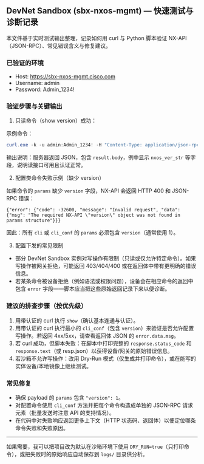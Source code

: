 ## DevNet Sandbox (sbx-nxos-mgmt) — 快速测试与诊断记录

本文件基于实时测试输出整理，记录如何用 curl 与 Python 脚本验证 NX-API（JSON-RPC）、常见错误含义与修复建议。

### 已验证的环境
- Host: https://sbx-nxos-mgmt.cisco.com
- Username: admin
- Password: Admin_1234!

### 验证步骤与关键输出

1) 只读命令（show version）成功：

示例命令：
```powershell
curl.exe -k -u admin:Admin_1234! -H "Content-Type: application/json-rpc" -d '[{"jsonrpc":"2.0","method":"cli","params":{"cmd":"show version","version":1},"id":1}]' https://sbx-nxos-mgmt.cisco.com/ins
```

输出说明：服务器返回 JSON，包含 `result.body`，例中显示 `nxos_ver_str` 等字段，说明读接口可用且认证正常。

2) 配置类命令失败示例（缺少 version）

如果命令的 `params` 缺少 `version` 字段，NX-API 会返回 HTTP 400 和 JSON-RPC 错误：

```
{"error": {"code": -32600, "message": "Invalid request", "data": {"msg": "The required NX-API \"version\" object was not found in params structure"}}}
```

因此：所有 `cli` 或 `cli_conf` 的 `params` 必须包含 `version`（通常使用 1）。

3) 配置下发的常见限制

- 部分 DevNet Sandbox 实例对写操作有限制（只读或仅允许特定命令）。如果写操作被网关拒绝，可能返回 403/404/400 或在返回体中带有更明确的错误信息。
- 若某条命令被设备拒绝（例如语法或权限问题），设备会在相应命令的返回中包含 `error` 字段——脚本应当把这些原始返回记录下来以便诊断。

### 建议的排查步骤（按优先级）
1. 用带认证的 curl 执行 `show`（确认基本连通与认证）。
2. 用带认证的 curl 执行最小的 `cli_conf`（包含 `version`）来验证是否允许配置写操作。若返回 4xx/5xx，请查看返回体 JSON 的 `error.data.msg`。
3. 若 curl 成功，但脚本失败：在脚本中打印完整的 `response.status_code` 和 `response.text`（或 resp.json）以获得设备/网关的原始错误信息。
4. 若沙箱不允许写操作：改用 Dry-Run 模式（仅生成并打印命令），或在能写的实体设备/本地镜像上继续测试。

### 常见修复
- 确保 payload 的 `params` 包含 `"version": 1`。
- 对配置命令使用 `cli_conf` 方法并把每个命令构造成单独的 JSON-RPC 请求元素（批量发送时注意 API 的支持情况）。
- 在代码中对失败响应返回更多上下文（HTTP 状态码、返回体）以便定位哪条命令失败和失败原因。

---

如果需要，我可以把项目改为默认在沙箱环境下使用 `DRY_RUN=true`（只打印命令），或把失败时的原始响应自动保存到 `logs/` 目录供分析。

